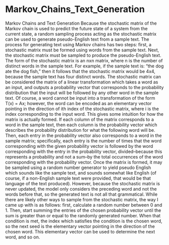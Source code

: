 # Markov_Chains_Text_Generation
Markov Chains and Text Generation
Because the stochastic matrix of the Markov chain is used to predict the future state of a system from the current state, a random sampling process acting as the stochastic matrix can be used to generate pseudo-English text from a sample text. The process for generating text using Markov chains has two steps: first, a stochastic matrix must be formed using words from the sample text. Next, the stochastic matrix must be sampled to produce the pseudo-English text.
The form of the stochastic matrix is an nxn matrix, where n is the number of distinct words in the sample text. For example, if the sample text is: “the dog ate the dog fish,” then it follows that the stochastic matrix would be 4x4, because the sample text has four distinct words. The stochastic matrix can be considered the matrix of a linear transformation which takes a word as an input, and outputs a probability vector that corresponds to the probability distribution that the input will be followed by any other word in the sample text. Of course, a word cannot be input into a transformation of the form T(x) = Ax; however, the word can be encoded as an elementary vector pointing in the direction of ith index of the stochastic matrix, where i is the index corresponding to the input word.
This gives some intuition for how the matrix is actually formed. If each column of the matrix corresponds to a word in the sample text, then each column is the probability vector which describes the probability distribution for what the following word will be. Then, each entry in the probability vector also corresponds to a word in the sample matrix; specifically, each entry is the number of times that the word corresponding with the given probability vector is followed by the word corresponding with the entry in the probability vector, divided–because this represents a probability and not a sum–by the total occurrences of the word corresponding with the probability vector.
Once the matrix is formed, it may be sampled using a random number generator to yield pseudo English which sounds like the sample text, and sounds somewhat like English (of course, if a non-English sample text were provided, that would be that language of the text produced). However, because the stochastic matrix is never updated, the model only considers the preceding word and not the words before that, so the generated text is not all that grammatical. While there are likely other ways to sample from the stochastic matrix, the way I came up with is as follows: first, calculate  a random number between 0 and 1. Then, start summing the entries of the chosen probability vector until the sum is greater than or equal to the randomly generated number. When that condition is met, the index which satisfies the condition is the chosen word, so the next seed is the elementary vector pointing in the direction of the chosen word. This elementary vector can be used to determine the next word, and so on. 

